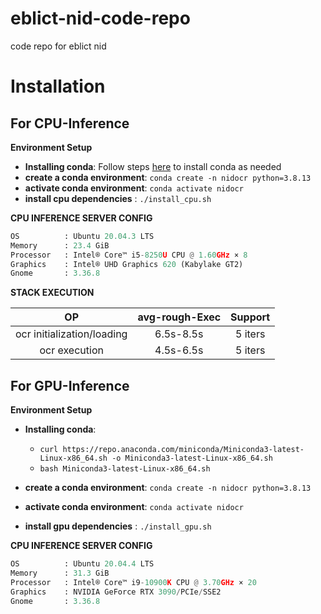 # eblict-nid-code-repo
code repo for eblict nid 

# Installation

## **For CPU-Inference**

**Environment Setup**

* **Installing conda**: Follow steps [here](https://docs.conda.io/projects/conda/en/latest/user-guide/install/linux.html) to install conda as needed
* **create a conda environment**: ```conda create -n nidocr python=3.8.13```
* **activate conda environment**: ```conda activate nidocr```
* **install cpu dependencies**  : ```./install_cpu.sh```  


**CPU INFERENCE SERVER CONFIG**  

```python
OS          : Ubuntu 20.04.3 LTS       
Memory      : 23.4 GiB 
Processor   : Intel® Core™ i5-8250U CPU @ 1.60GHz × 8    
Graphics    : Intel® UHD Graphics 620 (Kabylake GT2)  
Gnome       : 3.36.8
```

**STACK EXECUTION**

| **OP** | **avg-rough-Exec** | **Support** |
|  :----: |  :----:  |  :----:  |
| ocr initialization/loading | 6.5s-8.5s |5 iters |
| ocr execution | 4.5s-6.5s |5 iters |

## **For GPU-Inference**

**Environment Setup**

* **Installing conda**: 
    *  ```curl https://repo.anaconda.com/miniconda/Miniconda3-latest-Linux-x86_64.sh -o Miniconda3-latest-Linux-x86_64.sh```
    *  ```bash Miniconda3-latest-Linux-x86_64.sh```

* **create a conda environment**: ```conda create -n nidocr python=3.8.13```
* **activate conda environment**: ```conda activate nidocr```
* **install gpu dependencies**  : ```./install_gpu.sh```  


**CPU INFERENCE SERVER CONFIG**  

```python
OS          : Ubuntu 20.04.4 LTS       
Memory      : 31.3 GiB 
Processor   : Intel® Core™ i9-10900K CPU @ 3.70GHz × 20    
Graphics    : NVIDIA GeForce RTX 3090/PCIe/SSE2
Gnome       : 3.36.8
```

<!-- **STACK EXECUTION**

| **OP** | **avg-rough-Exec** | **Support** |
|  :----: |  :----:  |  :----:  |
| ocr initialization/loading | 6.5s-8.5s |5 iters |
| ocr execution | 4.5s-6.5s |5 iters | -->
